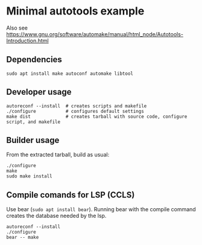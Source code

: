 # Minimal autotools example

Also see https://www.gnu.org/software/automake/manual/html_node/Autotools-Introduction.html

## Dependencies

```
sudo apt install make autoconf automake libtool
```

## Developer usage

```
autoreconf --install  # creates scripts and makefile
./configure           # configures default settings
make dist             # creates tarball with source code, configure script, and makefile
```

## Builder usage

From the extracted tarball, build as usual:

```
./configure
make
sudo make install
```

## Compile comands for LSP (CCLS)

Use bear (`sudo apt install bear`).
Running bear with the compile command creates the database needed by the lsp.

```
autoreconf --install
./configure
bear -- make
```
